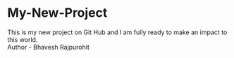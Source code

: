 # My-New-Project
This is my new project on Git Hub and I am fully ready to make an impact to this world. 
<br>
Author - Bhavesh Rajpurohit
